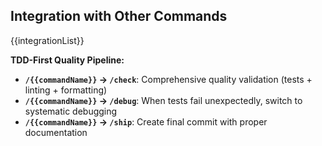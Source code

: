 ## Integration with Other Commands

{{integrationList}}

**TDD-First Quality Pipeline:**
- **`/{{commandName}}` → `/check`**: Comprehensive quality validation (tests + linting + formatting)
- **`/{{commandName}}` → `/debug`**: When tests fail unexpectedly, switch to systematic debugging  
- **`/{{commandName}}` → `/ship`**: Create final commit with proper documentation